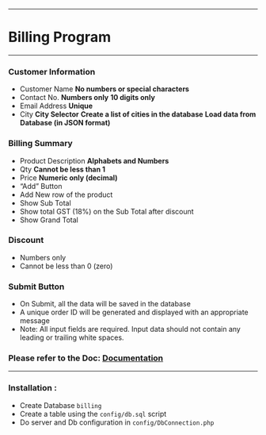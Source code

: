 ----------------------------------------
# Billing Program
------------------------------------------
### Customer Information
- Customer Name
 **No numbers or special characters**
- Contact No.
**Numbers only**
**10 digits only**
- Email Address
**Unique**
- City
**City Selector**
**Create a list of cities in the database**
**Load data from Database (in JSON format)**
### Billing Summary
- Product Description
**Alphabets and Numbers**
- Qty
**Cannot be less than 1**
- Price
**Numeric only (decimal)**
- “Add” Button
- Add New row of the product
- Show Sub Total 
- Show total GST (18%) on the Sub Total after discount
- Show Grand Total
### Discount
- Numbers only
- Cannot be less than 0 (zero)
### Submit Button
- On Submit, all the data will be saved in the database
- A unique order ID will be generated and displayed with an appropriate message
- Note: All input fields are required. Input data should not contain any leading or trailing white 
spaces.
### Please refer to the Doc: [Documentation](https://github.com/amitkrtiwari15/dev_test_billing_program/blob/staging/Developer%20Test%20Billing%20Program.pdf)

---------------------------------------------------------------------------

### Installation :
- Create Database `billing`
- Create a table using the `config/db.sql` script
- Do server and Db configuration in `config/DbConnection.php`
